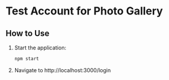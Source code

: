 # Test Account for Photo Gallery

## How to Use

1. Start the application:
   ```bash
   npm start
   ```

2. Navigate to http://localhost:3000/login